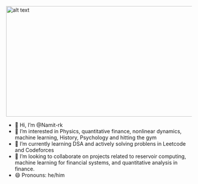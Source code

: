 <img src="https://i.pinimg.com/originals/cb/bc/35/cbbc35a6a2730198584ec100299f06b3.jpg" alt="alt text" width="1000" height="300">

- 👋 Hi, I’m @Namit-rk
- 👀 I’m interested in Physics, quantitative finance, nonlinear dynamics, machine learning, History, Psychology and hitting the gym
- 🌱 I’m currently learning DSA and actively solving problens in Leetcode and Codeforces
- 💞️ I’m looking to collaborate on projects related to reservoir computing, machine learning for financial systems, and quantitative analysis in finance.
- 😄 Pronouns: he/him
<!---
Namit-rk/Namit-rk is a ✨ special ✨ repository because its `README.md` (this file) appears on your GitHub profile.
You can click the Preview link to take a look at your changes.
--->
